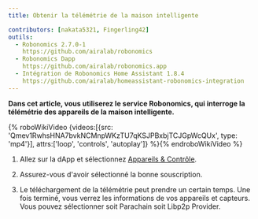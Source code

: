 ```yaml
---
title: Obtenir la télémétrie de la maison intelligente

contributors: [nakata5321, Fingerling42]
outils:
  - Robonomics 2.7.0-1
    https://github.com/airalab/robonomics
  - Robonomics Dapp
    https://github.com/airalab/robonomics.app
  - Intégration de Robonomics Home Assistant 1.8.4
    https://github.com/airalab/homeassistant-robonomics-integration
---
```


**Dans cet article, vous utiliserez le service Robonomics, qui interroge la télémétrie des appareils de la maison intelligente.**

{% roboWikiVideo {videos:[{src: 'Qmev1RwhsHNA7bvkNCMnpWKzTU7qKSJPBxbjTCJGpWcQUx', type: 'mp4'}], attrs:['loop', 'controls', 'autoplay']} %}{% endroboWikiVideo %}

1. Allez sur la dApp et sélectionnez [Appareils & Contrôle](https://robonomics.app/#/telemetry).

2. Assurez-vous d'avoir sélectionné la bonne souscription.

3. Le téléchargement de la télémétrie peut prendre un certain temps. Une fois terminé, vous verrez les informations de vos appareils et capteurs. Vous pouvez sélectionner soit Parachain soit Libp2p Provider.